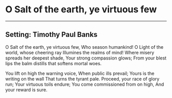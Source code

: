 # O Salt of the earth, ye virtuous few

***

## Setting: Timothy Paul Banks

O Salt of the earth, ye virtuous few,
Who season humankind!
O Light of the world, whose cheering ray
Illumines the realms of mind!
Where misery spreads her deepest shade,
Your strong compassion glows;
From your blest lips the balm distills
that softens mortal woes.

You lift on high the warning voice,
When public ills prevail;
Yours is the writing on the wall
That turns the tyrant pale.
Proceed, your race of glory run;
Your virtuous toils endure;
You come commissioned from on high,
And your reward is sure.